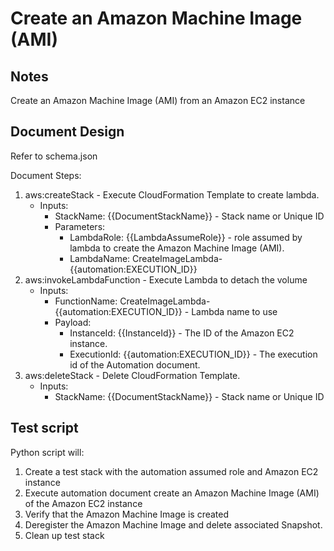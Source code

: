 # Create an Amazon Machine Image (AMI)

## Notes

Create an Amazon Machine Image (AMI) from an Amazon EC2 instance

## Document Design

Refer to schema.json

Document Steps:
1. aws:createStack - Execute CloudFormation Template to create lambda.
   * Inputs:
     * StackName: {{DocumentStackName}} - Stack name or Unique ID
     * Parameters: 
       * LambdaRole: {{LambdaAssumeRole}} - role assumed by lambda to create the Amazon Machine Image (AMI).
       * LambdaName: CreateImageLambda-{{automation:EXECUTION_ID}}
2. aws:invokeLambdaFunction - Execute Lambda to detach the volume
   * Inputs:
     * FunctionName: CreateImageLambda-{{automation:EXECUTION_ID}} - Lambda name to use
     * Payload:
        * InstanceId: {{InstanceId}} - The ID of the Amazon EC2 instance.
        * ExecutionId: {{automation:EXECUTION_ID}} - The execution id of the Automation document.
3. aws:deleteStack - Delete CloudFormation Template.
   * Inputs:
     * StackName: {{DocumentStackName}} - Stack name or Unique ID

## Test script

Python script will:
  1. Create a test stack with the automation assumed role and Amazon EC2 instance
  2. Execute automation document create an Amazon Machine Image (AMI) of the Amazon EC2 instance
  4. Verify that the Amazon Machine Image is created
  5. Deregister the Amazon Machine Image and delete associated Snapshot.
  6. Clean up test stack
